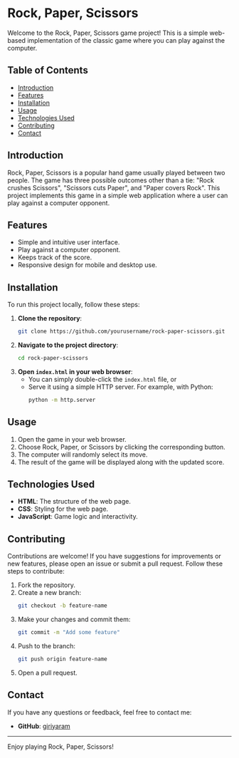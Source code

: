 # Rock, Paper, Scissors

Welcome to the Rock, Paper, Scissors game project! This is a simple web-based implementation of the classic game where you can play against the computer.

## Table of Contents
- [Introduction](#introduction)
- [Features](#features)
- [Installation](#installation)
- [Usage](#usage)
- [Technologies Used](#technologies-used)
- [Contributing](#contributing)
- [Contact](#contact)

## Introduction

Rock, Paper, Scissors is a popular hand game usually played between two people. The game has three possible outcomes other than a tie: "Rock crushes Scissors", "Scissors cuts Paper", and "Paper covers Rock". This project implements this game in a simple web application where a user can play against a computer opponent.

## Features

- Simple and intuitive user interface.
- Play against a computer opponent.
- Keeps track of the score.
- Responsive design for mobile and desktop use.

## Installation

To run this project locally, follow these steps:

1. **Clone the repository**:
    ```bash
    git clone https://github.com/yourusername/rock-paper-scissors.git
    ```
2. **Navigate to the project directory**:
    ```bash
    cd rock-paper-scissors
    ```
3. **Open `index.html` in your web browser**:
    - You can simply double-click the `index.html` file, or
    - Serve it using a simple HTTP server. For example, with Python:
        ```bash
        python -m http.server
        ```

## Usage

1. Open the game in your web browser.
2. Choose Rock, Paper, or Scissors by clicking the corresponding button.
3. The computer will randomly select its move.
4. The result of the game will be displayed along with the updated score.

## Technologies Used

- **HTML**: The structure of the web page.
- **CSS**: Styling for the web page.
- **JavaScript**: Game logic and interactivity.

## Contributing

Contributions are welcome! If you have suggestions for improvements or new features, please open an issue or submit a pull request. Follow these steps to contribute:

1. Fork the repository.
2. Create a new branch:
    ```bash
    git checkout -b feature-name
    ```
3. Make your changes and commit them:
    ```bash
    git commit -m "Add some feature"
    ```
4. Push to the branch:
    ```bash
    git push origin feature-name
    ```
5. Open a pull request.


## Contact

If you have any questions or feedback, feel free to contact me:

- **GitHub**: [giriyaram](https://github.com/giriyaram)


---

Enjoy playing Rock, Paper, Scissors!
